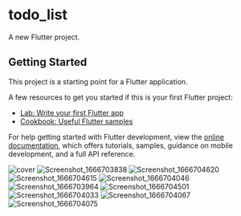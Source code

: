 # todo_list

A new Flutter project.

## Getting Started

This project is a starting point for a Flutter application.

A few resources to get you started if this is your first Flutter project:

- [Lab: Write your first Flutter app](https://docs.flutter.dev/get-started/codelab)
- [Cookbook: Useful Flutter samples](https://docs.flutter.dev/cookbook)

For help getting started with Flutter development, view the
[online documentation](https://docs.flutter.dev/), which offers tutorials,
samples, guidance on mobile development, and a full API reference.

![cover](https://user-images.githubusercontent.com/66214035/197785867-b06b1fdc-a046-4338-87b1-4cb19c1460f6.png)
![Screenshot_1666703838](https://user-images.githubusercontent.com/66214035/197786334-255dc4c4-0e46-488d-8a5f-579f6254c9c5.png)
![Screenshot_1666704620](https://user-images.githubusercontent.com/66214035/197786536-7a1c0507-e3a9-49d1-83c6-1790874b9e9c.png)
![Screenshot_1666704615](https://user-images.githubusercontent.com/66214035/197786544-6b144db6-e34a-4d91-af1e-2499acea88ce.png)
![Screenshot_1666704046](https://user-images.githubusercontent.com/66214035/197786555-177d57d0-f0b7-45e7-add2-d01c984f5ada.png)
![Screenshot_1666703964](https://user-images.githubusercontent.com/66214035/197786581-82bc3231-44e5-4ca1-b814-b7891351d0df.png)
![Screenshot_1666704501](https://user-images.githubusercontent.com/66214035/197786603-34f85122-06f2-4a12-9e78-8c9c7c61d2e3.png)
![Screenshot_1666704033](https://user-images.githubusercontent.com/66214035/197786631-e7626ab7-960d-43f6-becd-2f657f36af6e.png)
![Screenshot_1666704067](https://user-images.githubusercontent.com/66214035/197786642-46b34efb-73f6-4f9f-be70-34298da8f8ac.png)
![Screenshot_1666704075](https://user-images.githubusercontent.com/66214035/197786656-b1c46626-1435-49c6-9ea6-d169da91d41a.png)
